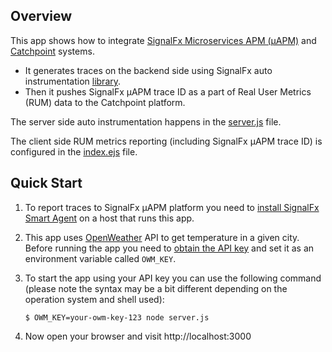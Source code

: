 ## Overview

This app shows how to integrate [SignalFx Microservices APM (µAPM)](https://www.splunk.com/en_us/software/microservices-apm.html) and [Catchpoint](https://www.catchpoint.com/) systems.

 * It generates traces on the backend side using SignalFx auto instrumentation [library](https://github.com/signalfx/signalfx-nodejs-tracing).
 * Then it pushes SignalFx µAPM trace ID as a part of Real User Metrics (RUM) data to the Catchpoint platform.

The server side auto instrumentation happens in the [server.js](server.js) file.

The client side RUM metrics reporting (including SignalFx µAPM trace ID) is configured in the [index.ejs](views/index.ejs) file. 

## Quick Start

1. To report traces to SignalFx µAPM platform you need to [install SignalFx Smart Agent](https://docs.signalfx.com/en/latest/apm/apm-getting-started/apm-smart-agent.html) on a host that runs this app.

1. This app uses [OpenWeather](https://openweathermap.org/) API to get temperature in a given city. Before running the app you need to [obtain the API key](https://openweathermap.org/appid) and set it as an environment variable called `OWM_KEY`.

1. To start the app using your API key you can use the following command (please note the syntax may be a bit different depending on the operation system and shell used):
   ```
   $ OWM_KEY=your-owm-key-123 node server.js
   ```
1. Now open your browser and visit http://localhost:3000

